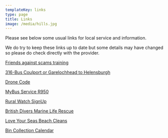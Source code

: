 ```yaml
---
templateKey: links
type: page
title: Links
image: /media/hills.jpg
---
```

Please see below some usual links for local service and information.

We do try to keep these links up to date but some details may have changed so please do check directly with the provider.

[Friends against scams training](https://www.friendsagainstscams.org.uk/training/friends-elearning)

[316-Bus Coulport or Garelochhead to Helensburgh](https://bustimes.org/services/316-coulport-or-garelochhead-helensburgh)

[Drone Code](https://dronesafe.uk/wp-content/uploads/2019/11/Drone-Code_October2019.pdf)

[MyBus Service R950](http://www.spt.co.uk/cms/wp-content/uploads/2015/01/MyBusService_R950.pdf)

[Rural Watch SignUp](http://www.ruralwatchscotland.co.uk/)

[British Divers Marine Life Rescue](https://bdmlr.org.uk/northern-bottlenose-whales-in-river-clyde-final-update)

[Love Your Seas Beach Cleans](https://www.facebook.com/loveyourseasbeachcleans/)

[Bin Collection Calendar](https://www.argyll-bute.gov.uk/helensburgh-and-lomond)